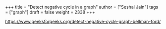 +++
title = "Detect negative cycle in a graph"
author = ["Seshal Jain"]
tags = ["graph"]
draft = false
weight = 2338
+++

<https://www.geeksforgeeks.org/detect-negative-cycle-graph-bellman-ford/>
